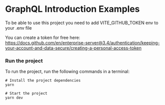 # GraphQL Introduction Examples

To be able to use this project you need to add VITE_GITHUB_TOKEN env to your .env file

You can create a token for free here:
https://docs.github.com/en/enterprise-server@3.4/authentication/keeping-your-account-and-data-secure/creating-a-personal-access-token

### Run the project

To run the project, run the following commands in a terminal:

```
# Install the project dependencies
yarn

# Start the project
yarn dev
```
